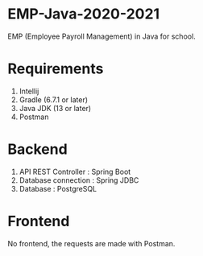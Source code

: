 # EMP-Java-2020-2021
EMP (Employee Payroll Management) in Java for school.

# Requirements
1. Intellij
2. Gradle (6.7.1 or later)
3. Java JDK (13 or later)
4. Postman

# Backend
1. API REST Controller : Spring Boot
2. Database connection : Spring JDBC
3. Database : PostgreSQL

# Frontend
No frontend, the requests are made with Postman.
